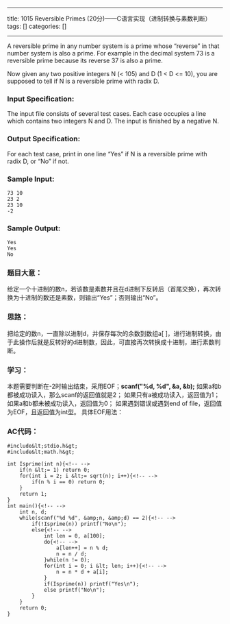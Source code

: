 
--- 
title:  1015 Reversible Primes (20分)——C语言实现（进制转换与素数判断） 
tags: []
categories: [] 

---
A reversible prime in any number system is a prime whose “reverse” in that number system is also a prime. For example in the decimal system 73 is a reversible prime because its reverse 37 is also a prime.

Now given any two positive integers N (&lt; 105) and D (1 &lt; D &lt;= 10), you are supposed to tell if N is a reversible prime with radix D.

### Input Specification:

The input file consists of several test cases. Each case occupies a line which contains two integers N and D. The input is finished by a negative N.

### Output Specification:

For each test case, print in one line “Yes” if N is a reversible prime with radix D, or “No” if not.

### Sample Input:

```
73 10
23 2
23 10
-2

```

### Sample Output:

```
Yes
Yes
No

```

### 题目大意：

给定一个十进制的数n，若该数是素数并且在d进制下反转后（首尾交换），再次转换为十进制的数还是素数，则输出“Yes”；否则输出“No”。

### 思路：

把给定的数n，一直除以进制d，并保存每次的余数到数组a[ ]，进行进制转换，由于此操作后就是反转好的d进制数，因此，可直接再次转换成十进制，进行素数判断。

### 学习：

本题需要判断在-2时输出结束，采用EOF；**scanf("%d, %d", &amp;a, &amp;b);** 如果a和b都被成功读入，那么scanf的返回值就是2； 如果只有a被成功读入，返回值为1； 如果a和b都未被成功读入，返回值为0； 如果遇到错误或遇到end of file，返回值为EOF，且返回值为int型。 具体EOF用法：

### AC代码：

```
#include&lt;stdio.h&gt;
#include&lt;math.h&gt;

int Isprime(int n){<!-- -->
	if(n &lt;= 1) return 0;
	for(int i = 2; i &lt;= sqrt(n); i++){<!-- -->
		if(n % i == 0) return 0;
	}
	return 1;
}
int main(){<!-- -->
	int n, d;
	while(scanf("%d %d", &amp;n, &amp;d) == 2){<!-- -->
		if(!Isprime(n)) printf("No\n");
		else{<!-- -->
			int len = 0, a[100];
			do{<!-- -->
				a[len++] = n % d;
				n = n / d;
			}while(n != 0);
			for(int i = 0; i &lt; len; i++){<!-- -->
				n = n * d + a[i];
			}
			if(Isprime(n)) printf("Yes\n");
			else printf("No\n");
		}
	}
	return 0;
} 

```
